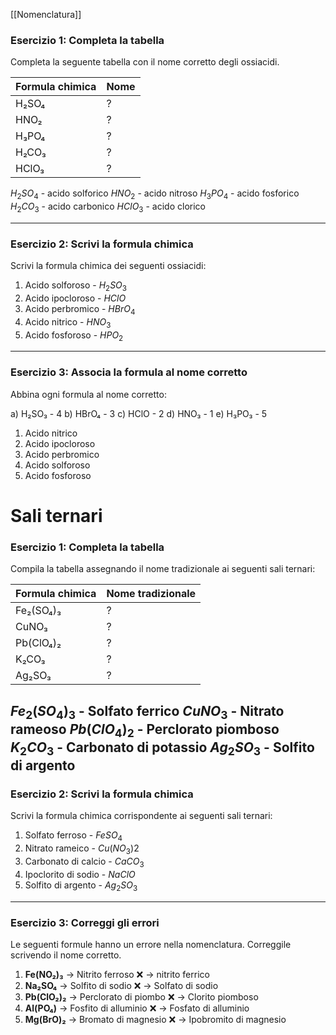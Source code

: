 [[Nomenclatura]]

### **Esercizio 1: Completa la tabella**

Completa la seguente tabella con il nome corretto degli ossiacidi.

| Formula chimica | Nome |
| --------------- | ---- |
| H₂SO₄           | ?    |
| HNO₂            | ?    |
| H₃PO₄           | ?    |
| H₂CO₃           | ?    |
| HClO₃           | ?    |

$H_{2}SO_{4}$ - acido solforico
$HNO_{2}$ - acido nitroso
$H_{3}PO_{4}$ - acido fosforico
$H_{2}CO_{3}$ - acido carbonico
$HClO_{3}$ - acido clorico


---

### **Esercizio 2: Scrivi la formula chimica**

Scrivi la formula chimica dei seguenti ossiacidi:

1. Acido solforoso - $H_{2}SO_{3}$
2. Acido ipocloroso - $HClO$
3. Acido perbromico - $HBrO_{4}$
4. Acido nitrico - $HNO_{3}$
5. Acido fosforoso - $HPO_{2}$

---

### **Esercizio 3: Associa la formula al nome corretto**

Abbina ogni formula al nome corretto:

a) H₂SO₃  - 4
b) HBrO₄  - 3
c) HClO  - 2
d) HNO₃  - 1
e) H₃PO₃ - 5

1. Acido nitrico
2. Acido ipocloroso
3. Acido perbromico
4. Acido solforoso
5. Acido fosforoso



# Sali ternari
### **Esercizio 1: Completa la tabella**

Compila la tabella assegnando il nome tradizionale ai seguenti sali ternari:

|Formula chimica|Nome tradizionale|
|---|---|
|Fe₂(SO₄)₃|?|
|CuNO₃|?|
|Pb(ClO₄)₂|?|
|K₂CO₃|?|
|Ag₂SO₃|?|

$Fe_{2}(SO_{4})_{3}$ - Solfato ferrico
$CuNO_{3}$ - Nitrato rameoso
$Pb(ClO_{4})_{2}$ - Perclorato piomboso
$K_{2}CO_{3}$ - Carbonato di potassio
$Ag_{2}SO_{3}$ - Solfito di argento
---

### **Esercizio 2: Scrivi la formula chimica**

Scrivi la formula chimica corrispondente ai seguenti sali ternari:

1. Solfato ferroso - $FeSO_{4}$
2. Nitrato rameico - $Cu(NO_{3})_{}2$ 
3. Carbonato di calcio - $CaCO_{3}$
4. Ipoclorito di sodio - $NaClO$
5. Solfito di argento - $Ag_{2}SO_{3}$



---

### **Esercizio 3: Correggi gli errori**

Le seguenti formule hanno un errore nella nomenclatura. Correggile scrivendo il nome corretto.

1. **Fe(NO₂)₃** → Nitrito ferroso ❌ -> nitrito ferrico
2. **Na₂SO₄** → Solfito di sodio ❌ -> Solfato di sodio
3. **Pb(ClO₂)₂** → Perclorato di piombo ❌ -> Clorito piomboso
4. **Al(PO₄)** → Fosfito di alluminio ❌ -> Fosfato di alluminio
5. **Mg(BrO)₂** → Bromato di magnesio ❌ -> Ipobromito di magnesio
